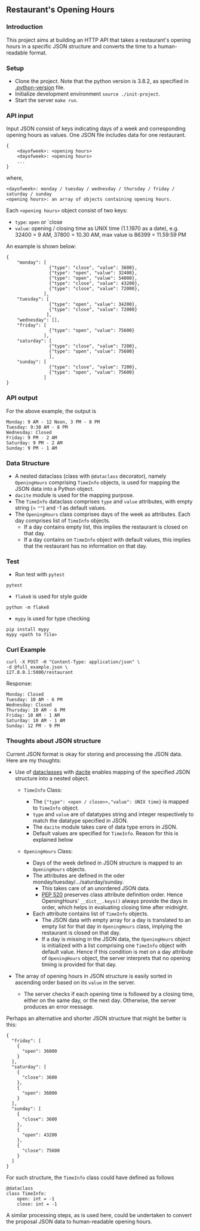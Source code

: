 ## Restaurant's Opening Hours

### Introduction
This project aims at building an HTTP API that takes a restaurant's opening hours in a specific JSON structure
and converts the time to a human-readable format.

### Setup
* Clone the project. Note that the python version is 3.8.2, as specified in [.python-version](.python_version) 
  file.
* Initialize development environment `source ./init-project`.
* Start the server `make run`.


### API input
Input JSON consist of keys indicating days of a week and corresponding opening hours as values. One JSON file includes data for one restaurant.
```
{
    <dayofweek>: <opening hours> 
    <dayofweek>: <opening hours> 
    ...
}
```
where,
```
<dayofweek>: monday / tuesday / wednesday / thursday / friday / saturday / sunday 
<opening hours>: an array of objects containing opening hours.
```
Each `<opening hours>` object consist of two keys:
* `type`: `open` or `close
* `value`: opening / closing time as UNIX time (1.1.1970 as a date),
e.g. 32400 = 9 AM, 37800 = 10.30 AM, max value is 86399 = 11.59:59 PM
  
An example is shown below:
```
{
    "monday": [
                {"type": "close", "value": 3600},
                {"type": "open", "value": 32400},
                {"type": "open", "value": 54000},
                {"type": "close", "value": 43200},
                {"type": "close", "value": 72000},
              ],
    "tuesday": [
                {"type": "open", "value": 34200},
                {"type": "close", "value": 72000}
               ],
    "wednesday": [],
    "friday": [
                {"type": "open", "value": 75600}
              ],
    "saturday": [
                {"type": "close", "value": 7200},
                {"type": "open", "value": 75600}
                ],
    "sunday": [
                {"type": "close", "value": 7200},
                {"type": "open", "value": 75600}
              ]
}
```
  
### API output
For the above example, the output is
```
Monday: 9 AM - 12 Noon, 3 PM - 8 PM
Tuesday: 9:30 AM - 8 PM
Wednesday: Closed
Friday: 9 PM - 2 AM
Saturday: 9 PM - 2 AM
Sunday: 9 PM - 1 AM
```

### Data Structure
* A nested dataclass (class with `@dataclass` decorator), namely `OpeningHours` comprising `TimeInfo` objects, 
  is used for mapping the JSON data into a Python object.
* `dacite` module is used for the mapping purpose.
* The `TimeInfo` dataclass comprises `type` and `value` attributes, with empty string (= `""`) and -1 as default 
  values.
* The `OpeningHours` class comprises days of the week as attributes. Each day comprises list of `TimeInfo` objects.
    * If a day contains empty list, this implies the restaurant is closed on that day.
    * If a day contains on `TimeInfo` object with default values, this implies that the restaurant has no 
      information on that day.

### Test
* Run test with `pytest`
```
pytest
```
* `flake8` is used for style guide
```
python -m flake8
```
* `mypy` is used for type checking
```
pip install mypy
mypy <path to file>
```

### Curl Example
```
curl -X POST -H "Content-Type: application/json" \
-d @full_example.json \
127.0.0.1:5000/restaurant
```
Response:
```
Monday: Closed
Tuesday: 10 AM - 6 PM
Wednesday: Closed
Thursday: 10 AM - 6 PM
Friday: 10 AM - 1 AM
Saturday: 10 AM - 1 AM
Sunday: 12 PM - 9 PM
```

### Thoughts about JSON structure
Current JSON format is okay for storing and processing the JSON data. Here are my thoughts:

* Use of [dataclasses](https://docs.python.org/3.8/library/dataclasses.html) with 
  [dacite](https://pypi.org/project/dacite/) enables mapping of the specified JSON structure into a nested object.
    * `TimeInfo` Class: 
      * The `{"type": <open / close>>,"value": UNIX time}` is mapped to `TimeInfo` object.
      * `type` and `value` are of datatypes string and integer respectively to match the datatype specified in JSON.
      * The `dacite` module takes care of data type errors in JSON.
      * Default values are specified for `TimeInfo`. Reason for this is explained below
    
    * `OpeningHours` Class:
      * Days of the week defined in JSON structure is mapped to an `OpeningHours` objects.
      * The attributes are defined in the oder monday/tuesday/.../saturday/sunday. 
          * This takes care of an unordered JSON data.
          * [PEP 520](https://www.python.org/dev/peps/pep-0520/) preserves class attribute definition order.
            Hence OpeningHours' `__dict__.keys()` always provide the days in order, which helps in
            evaluating closing time after midnight.
      * Each attribute contains list of `TimeInfo` objects.
        * The JSON data with empty array for a day is translated to an empty list for that day in `OpeningHours`
          class, implying the restaurant is closed on that day. 
        * If a day is missing in the JSON data, the `OpeningHours` object is initialized with a list comprising 
          one `TimeInfo` object with default value. Hence if this condition is met on a day attribute of 
          `OpeningHours` object, the server interprets that no opening timing is provided for that day.
          
* The array of opening hours in JSON structure is easily sorted in ascending order based on its `value` in the server. 
  * The server checks if each opening time is followed by a closing time, either on the same day, 
    or the next day. Otherwise, the server produces an error message.
    
Perhaps an alternative and shorter JSON structure that might be better is this:
```
{
  "friday": [
    {
      "open": 36000
    }
  ],
  "saturday": [
    {
      "close": 3600
    },
    {
      "open": 36000
    }
  ],
  "sunday": [
    {
      "close": 3600
    },
    {
      "open": 43200
    },
    {
      "close": 75600
    }
  ]
}
```
For such structure, the `TimeInfo` class could have defined as follows
```
@dataclass
class TimeInfo:
    open: int = -1
    close: int = -1
```
A similar processing steps, as is used here, could be undertaken to convert the proposal 
JSON data to human-readable opening hours.
